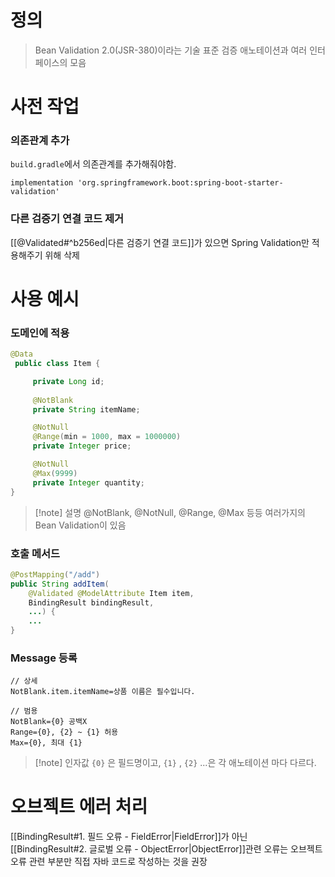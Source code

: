 # 정의

>Bean Validation 2.0(JSR-380)이라는 기술 표준
>검증 애노테이션과 여러 인터페이스의 모음

# 사전 작업
### 의존관계 추가

`build.gradle`에서 의존관계를 추가해줘야함.
```properties
implementation 'org.springframework.boot:spring-boot-starter-validation'
```

### 다른 검증기 연결 코드 제거

[[@Validated#^b256ed|다른 검증기 연결 코드]]가 있으면 Spring Validation만 적용해주기 위해 삭제

# 사용 예시

### 도메인에 적용
```java
@Data
 public class Item {

     private Long id;
     
     @NotBlank
     private String itemName;

     @NotNull
     @Range(min = 1000, max = 1000000)
     private Integer price;

     @NotNull
     @Max(9999)
     private Integer quantity;
}
```
>[!note] 설명
>@NotBlank, @NotNull, @Range, @Max 등등 여러가지의 Bean Validation이 있음

### 호출 메서드
```java
@PostMapping("/add")
public String addItem(
	@Validated @ModelAttribute Item item, 
	BindingResult bindingResult, 
	...) {
	...
}
```

### Message 등록
```properties
// 상세
NotBlank.item.itemName=상품 이름은 필수입니다.

// 범용
NotBlank={0} 공백X 
Range={0}, {2} ~ {1} 허용 
Max={0}, 최대 {1}
```
>[!note] 인자값
>`{0}` 은 필드명이고, `{1}` , `{2}` ...은 각 애노테이션 마다 다르다.

# 오브젝트 에러 처리

[[BindingResult#1. 필드 오류 - FieldError|FieldError]]가 아닌 [[BindingResult#2. 글로벌 오류 - ObjectError|ObjectError]]관련 오류는 오브젝트 오류 관련 부분만 직접 자바 코드로 작성하는 것을 권장

